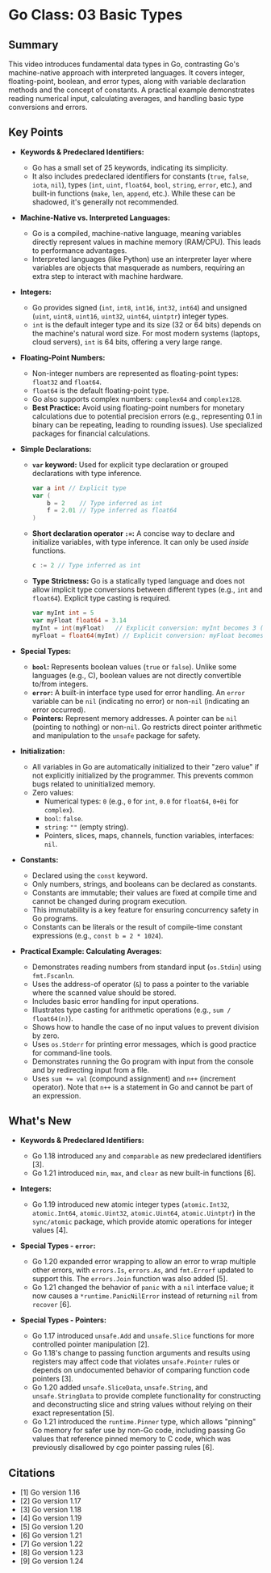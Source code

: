 # Go Class: 03 Basic Types

## Summary
This video introduces fundamental data types in Go, contrasting Go's machine-native approach with interpreted languages. It covers integer, floating-point, boolean, and error types, along with variable declaration methods and the concept of constants. A practical example demonstrates reading numerical input, calculating averages, and handling basic type conversions and errors.

## Key Points

*   **Keywords & Predeclared Identifiers:**
    *   Go has a small set of 25 keywords, indicating its simplicity.
    *   It also includes predeclared identifiers for constants (`true`, `false`, `iota`, `nil`), types (`int`, `uint`, `float64`, `bool`, `string`, `error`, etc.), and built-in functions (`make`, `len`, `append`, etc.). While these can be shadowed, it's generally not recommended.

*   **Machine-Native vs. Interpreted Languages:**
    *   Go is a compiled, machine-native language, meaning variables directly represent values in machine memory (RAM/CPU). This leads to performance advantages.
    *   Interpreted languages (like Python) use an interpreter layer where variables are objects that masquerade as numbers, requiring an extra step to interact with machine hardware.

*   **Integers:**
    *   Go provides signed (`int`, `int8`, `int16`, `int32`, `int64`) and unsigned (`uint`, `uint8`, `uint16`, `uint32`, `uint64`, `uintptr`) integer types.
    *   `int` is the default integer type and its size (32 or 64 bits) depends on the machine's natural word size. For most modern systems (laptops, cloud servers), `int` is 64 bits, offering a very large range.

*   **Floating-Point Numbers:**
    *   Non-integer numbers are represented as floating-point types: `float32` and `float64`.
    *   `float64` is the default floating-point type.
    *   Go also supports complex numbers: `complex64` and `complex128`.
    *   **Best Practice:** Avoid using floating-point numbers for monetary calculations due to potential precision errors (e.g., representing 0.1 in binary can be repeating, leading to rounding issues). Use specialized packages for financial calculations.

*   **Simple Declarations:**
    *   **`var` keyword:** Used for explicit type declaration or grouped declarations with type inference.
        ```go
        var a int // Explicit type
        var (
            b = 2    // Type inferred as int
            f = 2.01 // Type inferred as float64
        )
        ```
    *   **Short declaration operator `:=`:** A concise way to declare and initialize variables, with type inference. It can only be used *inside* functions.
        ```go
        c := 2 // Type inferred as int
        ```
    *   **Type Strictness:** Go is a statically typed language and does not allow implicit type conversions between different types (e.g., `int` and `float64`). Explicit type casting is required.
        ```go
        var myInt int = 5
        var myFloat float64 = 3.14
        myInt = int(myFloat)   // Explicit conversion: myInt becomes 3 (truncation)
        myFloat = float64(myInt) // Explicit conversion: myFloat becomes 5.0
        ```

*   **Special Types:**
    *   **`bool`:** Represents boolean values (`true` or `false`). Unlike some languages (e.g., C), boolean values are not directly convertible to/from integers.
    *   **`error`:** A built-in interface type used for error handling. An `error` variable can be `nil` (indicating no error) or non-`nil` (indicating an error occurred).
    *   **Pointers:** Represent memory addresses. A pointer can be `nil` (pointing to nothing) or non-`nil`. Go restricts direct pointer arithmetic and manipulation to the `unsafe` package for safety.

*   **Initialization:**
    *   All variables in Go are automatically initialized to their "zero value" if not explicitly initialized by the programmer. This prevents common bugs related to uninitialized memory.
    *   Zero values:
        *   Numerical types: `0` (e.g., `0` for `int`, `0.0` for `float64`, `0+0i` for `complex`).
        *   `bool`: `false`.
        *   `string`: `""` (empty string).
        *   Pointers, slices, maps, channels, function variables, interfaces: `nil`.

*   **Constants:**
    *   Declared using the `const` keyword.
    *   Only numbers, strings, and booleans can be declared as constants.
    *   Constants are immutable; their values are fixed at compile time and cannot be changed during program execution.
    *   This immutability is a key feature for ensuring concurrency safety in Go programs.
    *   Constants can be literals or the result of compile-time constant expressions (e.g., `const b = 2 * 1024`).

*   **Practical Example: Calculating Averages:**
    *   Demonstrates reading numbers from standard input (`os.Stdin`) using `fmt.Fscanln`.
    *   Uses the address-of operator (`&`) to pass a pointer to the variable where the scanned value should be stored.
    *   Includes basic error handling for input operations.
    *   Illustrates type casting for arithmetic operations (e.g., `sum / float64(n)`).
    *   Shows how to handle the case of no input values to prevent division by zero.
    *   Uses `os.Stderr` for printing error messages, which is good practice for command-line tools.
    *   Demonstrates running the Go program with input from the console and by redirecting input from a file.
    *   Uses `sum += val` (compound assignment) and `n++` (increment operator). Note that `n++` is a statement in Go and cannot be part of an expression.

## What's New

*   **Keywords & Predeclared Identifiers:**
    *   Go 1.18 introduced `any` and `comparable` as new predeclared identifiers [3].
    *   Go 1.21 introduced `min`, `max`, and `clear` as new built-in functions [6].

*   **Integers:**
    *   Go 1.19 introduced new atomic integer types (`atomic.Int32`, `atomic.Int64`, `atomic.Uint32`, `atomic.Uint64`, `atomic.Uintptr`) in the `sync/atomic` package, which provide atomic operations for integer values [4].

*   **Special Types - `error`:**
    *   Go 1.20 expanded error wrapping to allow an error to wrap multiple other errors, with `errors.Is`, `errors.As`, and `fmt.Errorf` updated to support this. The `errors.Join` function was also added [5].
    *   Go 1.21 changed the behavior of `panic` with a `nil` interface value; it now causes a `*runtime.PanicNilError` instead of returning `nil` from `recover` [6].

*   **Special Types - Pointers:**
    *   Go 1.17 introduced `unsafe.Add` and `unsafe.Slice` functions for more controlled pointer manipulation [2].
    *   Go 1.18's change to passing function arguments and results using registers may affect code that violates `unsafe.Pointer` rules or depends on undocumented behavior of comparing function code pointers [3].
    *   Go 1.20 added `unsafe.SliceData`, `unsafe.String`, and `unsafe.StringData` to provide complete functionality for constructing and deconstructing slice and string values without relying on their exact representation [5].
    *   Go 1.21 introduced the `runtime.Pinner` type, which allows "pinning" Go memory for safer use by non-Go code, including passing Go values that reference pinned memory to C code, which was previously disallowed by cgo pointer passing rules [6].

## Citations
- [1] Go version 1.16
- [2] Go version 1.17
- [3] Go version 1.18
- [4] Go version 1.19
- [5] Go version 1.20
- [6] Go version 1.21
- [7] Go version 1.22
- [8] Go version 1.23
- [9] Go version 1.24
